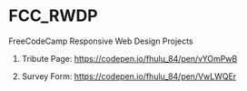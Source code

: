 # FCC_RWDP
FreeCodeCamp Responsive Web Design Projects

1. Tribute Page: https://codepen.io/fhulu_84/pen/vYOmPwB

2. Survey Form: https://codepen.io/fhulu_84/pen/VwLWQEr
